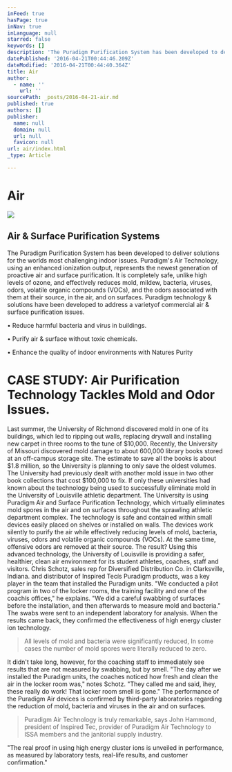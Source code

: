```yaml
---
inFeed: true
hasPage: true
inNav: true
inLanguage: null
starred: false
keywords: []
description: 'The Puradigm Purification System has been developed to deliver solutions for the worlds most challenging indoor issues. Puradigm’s Air Technology, using an enhanced ionization output, represents the newest generation of proactive air and surface purification. It is completely safe, unlike high levels of ozone, and effectively reduces mold, mildew, bacteria, viruses, odors, volatile organic compounds (VOCs), and the odors associated with them at their source, in the air, and on surfaces. Puradigm technology & solutions have been developed to address a varietyof commercial air & surface purification issues. '
datePublished: '2016-04-21T00:44:46.209Z'
dateModified: '2016-04-21T00:44:40.364Z'
title: Air
author:
  - name: ''
    url: ''
sourcePath: _posts/2016-04-21-air.md
published: true
authors: []
publisher:
  name: null
  domain: null
  url: null
  favicon: null
url: air/index.html
_type: Article

---
```

# Air
![](https://the-grid-user-content.s3-us-west-2.amazonaws.com/f114930f-e773-4d48-a8e8-fdd84e40b594.jpg)

## Air & Surface Purification Systems

The Puradigm Purification System has been developed to deliver solutions for the worlds most challenging indoor issues. Puradigm's Air Technology, using an enhanced ionization output, represents the newest generation of proactive air and surface purification. It is completely safe, unlike high levels of ozone, and effectively reduces mold, mildew, bacteria, viruses, odors, volatile organic compounds (VOCs), and the odors associated with them at their source, in the air, and on surfaces. Puradigm technology & solutions have been developed to address a varietyof commercial air & surface purification issues. 

• Reduce harmful bacteria and virus in buildings. 

• Purify air & surface without toxic chemicals. 

• Enhance the quality of indoor environments with Natures Purity

# CASE STUDY: Air Purification Technology Tackles Mold and Odor Issues.

Last summer, the University of Richmond discovered mold in one of its buildings, which led to ripping out walls, replacing drywall and installing new carpet in three rooms to the tune of $10,000\. Recently, the University of Missouri discovered mold damage to about 600,000 library books stored at an off-campus storage site. The estimate to save all the books is about $1.8 million, so the University is planning to only save the oldest volumes. The University had previously dealt with another mold issue in two other book collections that cost $100,000 to fix. If only these universities had known about the technology being used to successfully eliminate mold in the University of Louisville athletic department. The University is using Puradigm Air and Surface Purification Technology, which virtually eliminates mold spores in the air and on surfaces throughout the sprawling athletic department complex. The technology is safe and contained within small devices easily placed on shelves or installed on walls. The devices work silently to purify the air while effectively reducing levels of mold, bacteria, viruses, odors and volatile organic compounds (VOCs). At the same time, offensive odors are removed at their source. The result? Using this advanced technology, the University of Louisville is providing a safer, healthier, clean air environment for its student athletes, coaches, staff and visitors. Chris Schotz, sales rep for Diversified Distribution Co. in Clarksville, Indiana. and distributor of Inspired Tecís Puradigm products, was a key player in the team that installed the Puradigm units. "We conducted a pilot program in two of the locker rooms, the training facility and one of the coachís offices," he explains. "We did a careful swabbing of surfaces before the installation, and then afterwards to measure mold and bacteria." The swabs were sent to an independent laboratory for analysis. When the results came back, they confirmed the effectiveness of high energy cluster ion technology. 
> 
> All levels of mold and bacteria were significantly reduced, In some cases the number of mold spores were literally reduced to zero.

It didn't take long, however, for the coaching staff to immediately see results that are not measured by swabbing, but by smell. "The day after we installed the Puradigm units, the coaches noticed how fresh and clean the air in the locker room was," notes Schotz. "They called me and said, ìhey, these really do work! That locker room smell is gone." The performance of the Puradigm Air devices is confirmed by third-party laboratories regarding the reduction of mold, bacteria and viruses in the air and on surfaces. 
> 
> Puradigm Air Technology is truly remarkable, says John Hammond, president of Inspired Tec, provider of Puradigm Air Technology to ISSA members and the janitorial supply industry. 

"The real proof in using high energy cluster ions is unveiled in performance, as measured by laboratory tests, real-life results, and customer confirmation."
